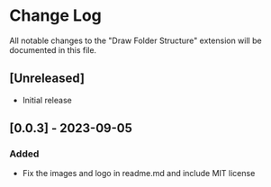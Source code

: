 # Change Log

All notable changes to the "Draw Folder Structure" extension will be documented in this file.

## [Unreleased]

- Initial release

## [0.0.3] - 2023-09-05

### Added

- Fix the images and logo in readme.md and include MIT license
